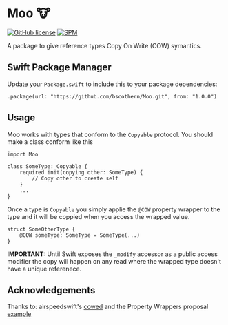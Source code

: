 # Moo 🐮

[![GitHub license](https://img.shields.io/badge/license-MIT-lightgrey.svg)](https://github.com/bscothern/Moo/blob/master/LICENSE.txt) [![SPM](https://img.shields.io/badge/spm-compatible-brightgreen.svg?style=flat)](https://swift.org/package-manager)

A package to give reference types Copy On Write (COW) symantics.


## Swift Package Manager
Update your `Package.swift` to include this to your package dependencies:
```
.package(url: "https://github.com/bscothern/Moo.git", from: "1.0.0")
```

## Usage
Moo works with types that conform to the `Copyable` protocol. You should make a class conform like this

```
import Moo

class SomeType: Copyable {
    required init(copying other: SomeType) {
        // Copy other to create self
    }
    ...
}
```

Once a type is `Copyable` you simply applie the `@COW` property wrapper to the type and it will be coppied when you access the wrapped value.

```
struct SomeOtherType {
    @COW someType: SomeType = SomeType(...)
}
```

**IMPORTANT:** Until Swift exposes the `_modify` accessor as a public access modifier the copy will happen on any read where the wrapped type doesn't have a unique referenece.

## Acknowledgements
Thanks to: airspeedswift's [cowed](https://gist.github.com/airspeedswift/71ccddc27354be908dd92a52a34a776f) and the Property Wrappers proposal [example](https://github.com/DougGregor/swift-evolution/blob/property-wrappers/proposals/0258-property-wrappers.md#copy-on-write)
